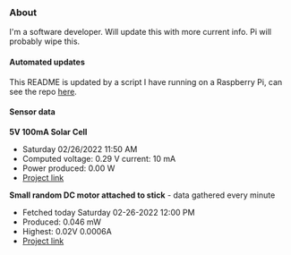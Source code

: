 ### About
I'm a software developer. Will update this with more current info. Pi will probably wipe this.

#### Automated updates
This README is updated by a script I have running on a Raspberry Pi, can see the repo [here](https://github.com/jdc-cunningham/raspi-git-repo-updater).

#### Sensor data
**5V 100mA Solar Cell**
- Saturday 02/26/2022 11:50 AM
- Computed voltage: 0.29 V current: 10 mA
- Power produced: 0.00 W
- [Project link](https://github.com/jdc-cunningham/raspisolarplotter)

**Small random DC motor attached to stick** - data gathered every minute
- Fetched today Saturday 02-26-2022 12:00 PM
- Produced: 0.046 mW
- Highest: 0.02V 0.0006A
- [Project link](https://github.com/jdc-cunningham/turbine-raspi)